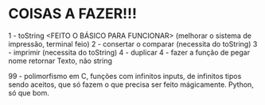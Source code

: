 # COISAS A FAZER!!!

1 - toString <FEITO O BÁSICO PARA FUNCIONAR> (melhorar o sistema de impressão, terminal feio)
2 - consertar o comparar (necessita do toString)
3 - imprimir <FEITO>  (necessita do toString)
4 - duplicar
4 - fazer a função de pegar nome retornar Texto, não string

99 - polimorfismo em C, funções com infinitos inputs, de infinitos tipos sendo aceitos, que só fazem o que precisa ser feito mágicamente. Python, só que bom.